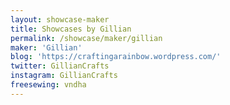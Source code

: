 ```yaml
---
layout: showcase-maker
title: Showcases by Gillian
permalink: /showcase/maker/gillian
maker: 'Gillian'
blog: 'https://craftingarainbow.wordpress.com/'
twitter: GillianCrafts
instagram: GillianCrafts
freesewing: vndha
---
```


